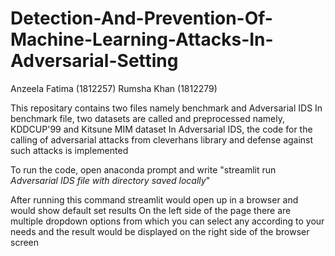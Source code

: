 # Detection-And-Prevention-Of-Machine-Learning-Attacks-In-Adversarial-Setting

Anzeela Fatima (1812257)
Rumsha Khan (1812279)

This repositary contains two files namely benchmark and Adversarial IDS
In benchmark file, two datasets are called and preprocessed namely, KDDCUP'99 and Kitsune MIM dataset
In Adversarial IDS, the code for the calling of adversarial attacks from cleverhans library and defense against such attacks is implemented

To run the code, open anaconda prompt and write
"streamlit run *Adversarial IDS file with directory saved locally*"

After running this command streamlit would open up in a browser and would show default set results
On the left side of the page there are multiple dropdown options from which you can select any according to your needs and the result would be displayed on the right side of the browser screen

